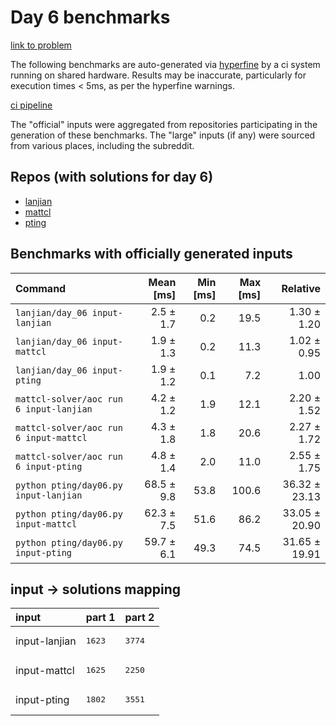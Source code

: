 # Day 6 benchmarks

[link to problem](http://adventofcode.com/2022/day/6)

The following benchmarks are auto-generated via [hyperfine](https://github.com/sharkdp/hyperfine) by a ci system running on shared hardware. Results may be inaccurate, particularly for execution times < 5ms, as per the hyperfine warnings.

[ci pipeline](http://ci.papercode.net:8080/teams/aoc2022/pipelines/aoc-compare-2022)

The "official" inputs were aggregated from repositories participating in the generation of these benchmarks. The "large" inputs (if any) were sourced from various places, including the subreddit.

## Repos (with solutions for day 6)


- [lanjian](https://github.com/LanJian/aoc-2022)
- [mattcl](https://github.com/mattcl/aoc2022)
- [pting](https://github.com/pting/aoc2022)

## Benchmarks with officially generated inputs
| Command | Mean [ms] | Min [ms] | Max [ms] | Relative |
|:---|---:|---:|---:|---:|
| `lanjian/day_06 input-lanjian` | 2.5 ± 1.7 | 0.2 | 19.5 | 1.30 ± 1.20 |
| `lanjian/day_06 input-mattcl` | 1.9 ± 1.3 | 0.2 | 11.3 | 1.02 ± 0.95 |
| `lanjian/day_06 input-pting` | 1.9 ± 1.2 | 0.1 | 7.2 | 1.00 |
| `mattcl-solver/aoc run 6 input-lanjian` | 4.2 ± 1.2 | 1.9 | 12.1 | 2.20 ± 1.52 |
| `mattcl-solver/aoc run 6 input-mattcl` | 4.3 ± 1.8 | 1.8 | 20.6 | 2.27 ± 1.72 |
| `mattcl-solver/aoc run 6 input-pting` | 4.8 ± 1.4 | 2.0 | 11.0 | 2.55 ± 1.75 |
| `python pting/day06.py input-lanjian` | 68.5 ± 9.8 | 53.8 | 100.6 | 36.32 ± 23.13 |
| `python pting/day06.py input-mattcl` | 62.3 ± 7.5 | 51.6 | 86.2 | 33.05 ± 20.90 |
| `python pting/day06.py input-pting` | 59.7 ± 6.1 | 49.3 | 74.5 | 31.65 ± 19.91 |

## input -> solutions mapping
|input|part 1|part 2|
|:---|:---|:---|
|input-lanjian|<pre>1623</pre>|<pre>3774</pre>|
|input-mattcl|<pre>1625</pre>|<pre>2250</pre>|
|input-pting|<pre>1802</pre>|<pre>3551</pre>|
